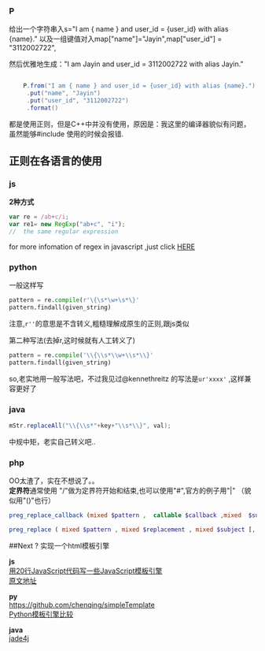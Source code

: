 ### P
给出一个字符串入s="I am { name } and user_id = {user_id} with alias {name}."
以及一组键值对入map["name"]="Jayin",map["user_id"] = "3112002722",

然后优雅地生成："I am Jayin and user_id = 3112002722 with alias Jayin."  
```java

	P.from("I am { name } and user_id = {user_id} with alias {name}.")
	 .put("name", "Jayin")
	 .put("user_id", "3112002722")
	 .format()
```


都是使用正则，但是C++中并没有使用，原因是：我这里的编译器貌似有问题，虽然能够#include <regex> 使用的时候会报错.

## 正则在各语言的使用   

### js

**2种方式**  
```javascript
var re = /ab+c/i;
var re1= new RegExp("ab+c", "i");
//  the same regular expression
```

for more infomation of regex in javascript ,just click [HERE](https://developer.mozilla.org/en-US/docs/Web/JavaScript/Reference/Global_Objects/RegExp)

### python

一般这样写  
```python
pattern = re.compile(r'\{\s*\w+\s*\}'
pattern.findall(given_string)
```

注意,`r''`的意思是不含转义,粗糙理解成原生的正则,跟js类似

第二种写法(去掉r,这时候就有人工转义了)  
```python
pattern = re.compile('\\{\\s*\\w+\\s*\\}'
pattern.findall(given_string)
```

so,老实地用一般写法吧，不过我见过@kennethreitz 的写法是`ur'xxxx'` ,这样兼容更好了

### java

```java
mStr.replaceAll("\\{\\s*"+key+"\\s*\\}", val);
```

中规中矩，老实自己转义吧..

### php
OO太渣了，实在不想说了。。  
**定界符**通常使用 "/"做为定界符开始和结束,也可以使用"#",官方的例子用"|" （貌似用"()"也行）


```php
preg_replace_callback (mixed $pattern ,  callable $callback ,mixed  $subject [, int $limit = -1 [, int &$count ]] );

preg_replace ( mixed $pattern , mixed $replacement , mixed $subject [, int $limit = -1 [, int &$count ]] )

```

##Next ?
实现一个html模板引擎

**js**  
[用20行JavaScript代码写一些JavaScript模板引擎](http://www.html-js.com/article/1665)  
[原文地址](http://krasimirtsonev.com/blog/article/Javascript-template-engine-in-just-20-line)  

**py**    
https://github.com/chenqing/simpleTemplate  
[Python模板引擎比较](http://www.keakon.net/2013/09/08/Python%E6%A8%A1%E6%9D%BF%E5%BC%95%E6%93%8E%E6%AF%94%E8%BE%83)

**java**  
[jade4j](https://github.com/neuland/jade4j)










